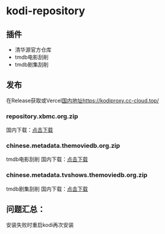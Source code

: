 # kodi-repository
## 插件
- 清华源官方仓库
- tmdb电影刮削
- tmdb剧集刮削
  
## 发布
在Release获取或Vercel[国内地址](https://kodiproxy.cc-cloud.top/)https://kodiproxy.cc-cloud.top/
### repository.xbmc.org.zip 
 国内下载：[点击下载](https://kodiproxy.cc-cloud.top/release/repo)
### chinese.metadata.themoviedb.org.zip 
tmdb电影刮削
国内下载：[点击下载](https://kodiproxy.cc-cloud.top/release/tmdb)
### chinese.metadata.tvshows.themoviedb.org.zip
tmdb剧集刮削
国内下载：[点击下载](https://kodiproxy.cc-cloud.top/release/tvdb)

## 问题汇总：
安装失败时重启kodi再次安装